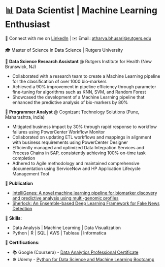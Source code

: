 <!-- Title -->
# 📊 Data Scientist | Machine Learning Enthusiast

<!-- Contact Information -->
📧 Connect with me on [LinkedIn](https://www.linkedin.com/in/atharva-bhusari/) | ✉️ Email: [atharva.bhusari@rutgers.edu](mailto:athrvabhusari99@gmail.com)

<!-- Education -->
🎓 Master of Science in Data Science | Rutgers University 

<!-- Work Experience -->
🌟 **Data Science Research Assistant** @ Rutgers Institute for Health (New Brunswick, NJ)
   - Collaborated with a research team to create a Machine Learning pipeline for the classification of over 1000 bio-markers
   - Achieved a 90% improvement in pipeline efficiency through parameter fine-tuning for algorithms such as KNN, SVM, and Random Forest
   - Showcased the development of a Machine Learning pipeline that enhanced the predictive analysis of bio-markers by 80%

🚀 **Programmer Analyst** @ Cognizant Technology Solutions (Pune, Maharashtra, India)
   - Mitigated business impact by 30% through rapid response to workflow failures using PowerCenter Workflow Monitor
   - Collaborated on updating ETL workflows and mappings in alignment with business requirements using PowerCenter Designer
   - Efficiently managed and optimized Data Integration Services and Process Chains in SAP, consistently achieving 100% on-time task completion
   - Adhered to Agile methodology and maintained comprehensive documentation using ServiceNow and HP Application Lifecycle Management Tool

<!-- Publication -->
📜 **Publication**
   - [IntelliGenes: A novel machine learning pipeline for biomarker discovery and predictive analysis using multi-genomic profiles](https://academic.oup.com/bioinformatics/advance-article/doi/10.1093/bioinformatics/btad755/7473370)
   - [Sherlock: An Ensemble-based Deep Learning Framework for Fake News Detection](http://www.ijcaonline.org/archives/volume176/number22/31333-2020920218)

<!-- Skills -->
💼 **Skills**:
   - Data Analysis | Machine Learning | Data Visualization
   - Python | R | SQL | AWS | Tableau | Informatica

📜 **Certifications**:
   - 📚 Google (Coursera) - [Data Analytics Professional Certificate](https://www.coursera.org/account/accomplishments/specialization/certificate/7AH4FWEVFL4J)
   - ⚙️ Udemy - [Python for Data Science and Machine Learning Bootcamp](https://www.udemy.com/certificate/UC-8c32b912-06bf-4705-b4a6-5fab72dccd4d/)
